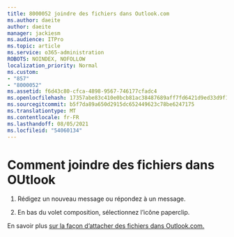 ```yaml
---
title: 8000052 joindre des fichiers dans Outlook.com
ms.author: daeite
author: daeite
manager: jackiesm
ms.audience: ITPro
ms.topic: article
ms.service: o365-administration
ROBOTS: NOINDEX, NOFOLLOW
localization_priority: Normal
ms.custom:
- "857"
- "8000052"
ms.assetid: f6d43c80-cfca-4898-9567-746177cfadc4
ms.openlocfilehash: 17357abe83c410e0bcb81ac38487689aff7fd6421d9ed33d9f10576721b71d3f
ms.sourcegitcommit: b5f7da89a650d2915dc652449623c78be6247175
ms.translationtype: MT
ms.contentlocale: fr-FR
ms.lasthandoff: 08/05/2021
ms.locfileid: "54060134"
---
```

# <a name="how-to-attach-files-in-outlook"></a>Comment joindre des fichiers dans OUtlook 

1. Rédigez un nouveau message ou répondez à un message.

2. En bas du volet composition, sélectionnez l’icône paperclip.

En savoir plus [sur la façon d’attacher des fichiers dans Outlook.com.](https://go.microsoft.com/fwlink/p/?linkid=2001702&amp;clcid=0x409)
  